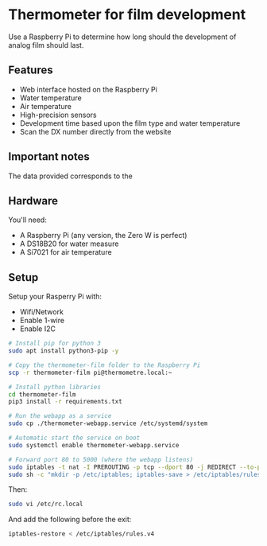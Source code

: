 # Thermometer for film development
Use a Raspberry Pi to determine how long should the development of analog film should last.

## Features
* Web interface hosted on the Raspberry Pi
* Water temperature
* Air temperature
* High-precision sensors
* Development time based upon the film type and water temperature
* Scan the DX number directly from the website

## Important notes
The data provided corresponds to the 

## Hardware
You'll need:
* A Raspberry Pi (any version, the Zero W is perfect)
* A DS18B20 for water measure
* A Si7021 for air temperature

## Setup
Setup your Rasperry Pi with:
* Wifi/Network
* Enable 1-wire
* Enable I2C

```bash
# Install pip for python 3
sudo apt install python3-pip -y

# Copy the thermometer-film folder to the Raspberry Pi
scp -r thermometer-film pi@thermometre.local:~

# Install python libraries
cd thermometer-film
pip3 install -r requirements.txt

# Run the webapp as a service
sudo cp ./thermometer-webapp.service /etc/systemd/system

# Automatic start the service on boot
sudo systemctl enable thermometer-webapp.service

# Forward port 80 to 5000 (where the webapp listens)
sudo iptables -t nat -I PREROUTING -p tcp --dport 80 -j REDIRECT --to-ports 5000
sudo sh -c "mkdir -p /etc/iptables; iptables-save > /etc/iptables/rules.v4"
```

Then:
```bash
sudo vi /etc/rc.local
```
And add the following before the exit:
```bash
iptables-restore < /etc/iptables/rules.v4
```
